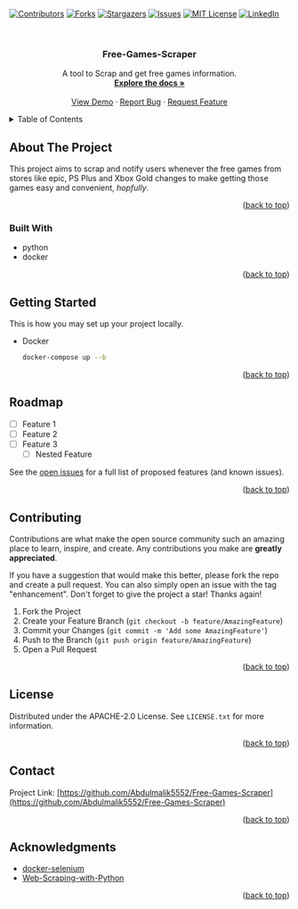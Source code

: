 <!-- Improved compatibility of back to top link: See: https://github.com/othneildrew/Best-README-Template/pull/73 -->
<a name="readme-top"></a>
<!--
*** Thanks for checking out the Best-README-Template. If you have a suggestion
*** that would make this better, please fork the repo and create a pull request
*** or simply open an issue with the tag "enhancement".
*** Don't forget to give the project a star!
*** Thanks again! Now go create something AMAZING! :D
-->



<!-- PROJECT SHIELDS -->
<!--
*** I'm using markdown "reference style" links for readability.
*** Reference links are enclosed in brackets [ ] instead of parentheses ( ).
*** See the bottom of this document for the declaration of the reference variables
*** for contributors-url, forks-url, etc. This is an optional, concise syntax you may use.
*** https://www.markdownguide.org/basic-syntax/#reference-style-links
-->
[![Contributors][contributors-shield]][contributors-url]
[![Forks][forks-shield]][forks-url]
[![Stargazers][stars-shield]][stars-url]
[![Issues][issues-shield]][issues-url]
[![MIT License][license-shield]][license-url]
[![LinkedIn][linkedin-shield]][linkedin-url]



<!-- PROJECT LOGO -->
<br />
<div align="center">
  <a href="https://github.com/Abdulmalik5552/Free-Games-Scraper">
  </a>

<h3 align="center">Free-Games-Scraper</h3>

  <p align="center">
    A tool to Scrap and get free games information.
    <br />
    <a href="https://github.com/Abdulmalik5552/Free-Games-Scraper"><strong>Explore the docs »</strong></a>
    <br />
    <br />
    <a href="https://github.com/Abdulmalik5552/Free-Games-Scraper">View Demo</a>
    ·
    <a href="https://github.com/Abdulmalik5552/Free-Games-Scraper/issues">Report Bug</a>
    ·
    <a href="https://github.com/Abdulmalik5552/Free-Games-Scraper/issues">Request Feature</a>
  </p>
</div>



<!-- TABLE OF CONTENTS -->
<details>
  <summary>Table of Contents</summary>
  <ol>
    <li>
      <a href="#about-the-project">About The Project</a>
      <ul>
        <li><a href="#built-with">Built With</a></li>
      </ul>
    </li>
    <li>
      <a href="#getting-started">Getting Started</a>
      <ul>
        <li><a href="#prerequisites">Prerequisites</a></li>
        <li><a href="#installation">Installation</a></li>
      </ul>
    </li>
    <li><a href="#usage">Usage</a></li>
    <li><a href="#roadmap">Roadmap</a></li>
    <li><a href="#contributing">Contributing</a></li>
    <li><a href="#license">License</a></li>
    <li><a href="#contact">Contact</a></li>
    <li><a href="#acknowledgments">Acknowledgments</a></li>
  </ol>
</details>



<!-- ABOUT THE PROJECT -->
## About The Project

This project aims to scrap and notify users whenever the free games from stores like epic, PS Plus and Xbox Gold changes to make getting those games easy and convenient, *hopfully*.
<p align="right">(<a href="#readme-top">back to top</a>)</p>



### Built With

* python
* docker

<p align="right">(<a href="#readme-top">back to top</a>)</p>



<!-- GETTING STARTED -->
## Getting Started

This is how you may set up your project locally.
* Docker
  ```sh
  docker-compose up --b
  ```

<p align="right">(<a href="#readme-top">back to top</a>)</p>

<!-- ROADMAP -->
## Roadmap

- [ ] Feature 1
- [ ] Feature 2
- [ ] Feature 3
    - [ ] Nested Feature

See the [open issues](https://github.com/Abdulmalik5552/Free-Games-Scraper/issues) for a full list of proposed features (and known issues).

<p align="right">(<a href="#readme-top">back to top</a>)</p>



<!-- CONTRIBUTING -->
## Contributing

Contributions are what make the open source community such an amazing place to learn, inspire, and create. Any contributions you make are **greatly appreciated**.

If you have a suggestion that would make this better, please fork the repo and create a pull request. You can also simply open an issue with the tag "enhancement".
Don't forget to give the project a star! Thanks again!

1. Fork the Project
2. Create your Feature Branch (`git checkout -b feature/AmazingFeature`)
3. Commit your Changes (`git commit -m 'Add some AmazingFeature'`)
4. Push to the Branch (`git push origin feature/AmazingFeature`)
5. Open a Pull Request

<p align="right">(<a href="#readme-top">back to top</a>)</p>



<!-- LICENSE -->
## License

Distributed under the APACHE-2.0 License. See `LICENSE.txt` for more information.

<p align="right">(<a href="#readme-top">back to top</a>)</p>



<!-- CONTACT -->
## Contact

Project Link: [https://github.com/Abdulmalik5552/Free-Games-Scraper](https://github.com/Abdulmalik5552/Free-Games-Scraper)

<p align="right">(<a href="#readme-top">back to top</a>)</p>



<!-- ACKNOWLEDGMENTS -->
## Acknowledgments

* [docker-selenium](https://github.com/SeleniumHQ/docker-selenium)
* [Web-Scraping-with-Python](https://coddyschool.com/upload/Web-Scraping-with-Python_proglib.pdf)

<p align="right">(<a href="#readme-top">back to top</a>)</p>



<!-- MARKDOWN LINKS & IMAGES -->
<!-- https://www.markdownguide.org/basic-syntax/#reference-style-links -->
[contributors-shield]: https://img.shields.io/github/contributors/Abdulmalik5552/Free-Games-Scraper.svg?style=for-the-badge
[contributors-url]: https://github.com/Abdulmalik5552/Free-Games-Scraper/graphs/contributors
[forks-shield]: https://img.shields.io/github/forks/Abdulmalik5552/Free-Games-Scraper.svg?style=for-the-badge
[forks-url]: https://github.com/Abdulmalik5552/Free-Games-Scraper/network/members
[stars-shield]: https://img.shields.io/github/stars/Abdulmalik5552/Free-Games-Scraper.svg?style=for-the-badge
[stars-url]: https://github.com/Abdulmalik5552/Free-Games-Scraper/stargazers
[issues-shield]: https://img.shields.io/github/issues/Abdulmalik5552/Free-Games-Scraper.svg?style=for-the-badge
[issues-url]: https://github.com/Abdulmalik5552/Free-Games-Scraper/issues
[license-shield]: https://img.shields.io/github/license/Abdulmalik5552/Free-Games-Scraper.svg?style=for-the-badge
[license-url]: https://github.com/Abdulmalik5552/Free-Games-Scraper/blob/master/LICENSE.txt
[linkedin-shield]: https://img.shields.io/badge/-LinkedIn-black.svg?style=for-the-badge&logo=linkedin&colorB=555
[linkedin-url]: https://linkedin.com/in/linkedin_username
[product-screenshot]: images/screenshot.png
[Next.js]: https://img.shields.io/badge/next.js-000000?style=for-the-badge&logo=nextdotjs&logoColor=white
[Next-url]: https://nextjs.org/
[React.js]: https://img.shields.io/badge/React-20232A?style=for-the-badge&logo=react&logoColor=61DAFB
[React-url]: https://reactjs.org/
[Vue.js]: https://img.shields.io/badge/Vue.js-35495E?style=for-the-badge&logo=vuedotjs&logoColor=4FC08D
[Vue-url]: https://vuejs.org/
[Angular.io]: https://img.shields.io/badge/Angular-DD0031?style=for-the-badge&logo=angular&logoColor=white
[Angular-url]: https://angular.io/
[Svelte.dev]: https://img.shields.io/badge/Svelte-4A4A55?style=for-the-badge&logo=svelte&logoColor=FF3E00
[Svelte-url]: https://svelte.dev/
[Laravel.com]: https://img.shields.io/badge/Laravel-FF2D20?style=for-the-badge&logo=laravel&logoColor=white
[Laravel-url]: https://laravel.com
[Bootstrap.com]: https://img.shields.io/badge/Bootstrap-563D7C?style=for-the-badge&logo=bootstrap&logoColor=white
[Bootstrap-url]: https://getbootstrap.com
[JQuery.com]: https://img.shields.io/badge/jQuery-0769AD?style=for-the-badge&logo=jquery&logoColor=white
[JQuery-url]: https://jquery.com 